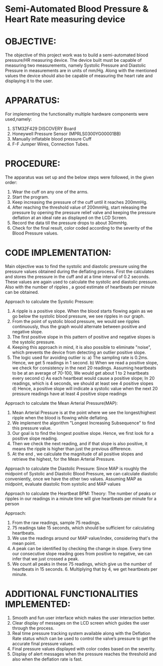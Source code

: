 # Semi‐Automated Blood Pressure & Heart Rate measuring device

# OBJECTIVE:
The objective of this project work was to build a semi-automated blood pressure/HR measuring device. The device built must be capable of measuring two measurements, namely Systolic Pressure and Diastolic Pressure in measurements are in units of mm/Hg. Along with the mentioned values the device should also be capable of measuring the heart rate and displaying it to the user.

# APPARATUS:
For implementing the functionality multiple hardware components were used,namely:
1. STM32F429 DISCOVERY Board
2. Honeywell Pressure Sensor (MPRLS0300YG00001BB)
3. Manually inflatable blood pressure Cuff
4. F-F Jumper Wires, Connection Tubes.

# PROCEDURE:
The apparatus was set up and the below steps were followed, in the given order:
1. Wear the cuff on any one of the arms.
2. Start the program.
3. Keep increasing the pressure of the cuff until it reaches 200mmHg.
4. After reaching the threshold value of 200mmHg, start releasing the pressure by opening the pressure relief valve and keeping the pressure deflation at an ideal rate as displayed on the LCD Screen.
5. Record the data till the pressure drops to about 30mmHg.
6. Check for the final result, color coded according to the severity of the Blood Pressure values.

# CODE IMPLEMENTATION:
Main objective was to find the systolic and diastolic pressure using the pressure values obtained during the deflating process. First the calculates and stores the pressure in the cuff and at a time interval of 0.2 seconds. These values are again used to calculate the systolic and diastolic pressure. Also with the number of ripples , a good estimate of heartbeats per minute can be obtained.

Approach to calculate the Systolic Pressure:
1. A ripple is a positive slope. When the blood starts flowing again as we go below the systolic blood pressure, we see ripples in our graph.
2. From the point of systolic blood pressure, we would see ripples continuously, thus the graph would alternate between positive and negative slope.
3. The first positive slope in this pattern of positive and negative slopes is the systolic pressure. 
4. Keeping this approach in mind, it is also possible to eliminate "noise", which prevents the device from detecting an outlier positive slope.
5. The logic used for avoiding outlier is:
a) The sampling rate is 0.2ms. Hence, we get 5 readings in 1 second.
b) When we read a positive slope, we check for consistency in the next 20 readings. Assuming heartbeats to be at an average of 70-100, We would get about 1 to 2 heartbeats every second
c) As each heartbeat would cause a positive slope; In 20 readings, which is 4 seconds, we should at least see 4 positive slopes
d) Hence, a positive slope will indicate a systolic value when the next 20 pressure readings have at least 4 positive slope readings

Approach to calculate the Mean Arterial Pressure(MAP):
1. Mean Arterial Pressure is at the point where we see the longest/highest ripple when the blood is flowing while deflating.
2. We implement the algorithm "Longest Increasing Subsequence" to find this pressure value.
3. Our goal is to find the longest positive slope. Hence, we first look for a positive slope reading.
4. Then we check the next reading, and if that slope is also positive, it means the ripple is higher than just the previous difference.
5. At the end , we calculate the magnitude of all positive slopes and retrieve the highest, for the Mean Arterial Pressure.

Approach to calculate the Diastolic Pressure:
Since MAP is roughly the midpoint of Systolic and Diastolic Blood Pressure, we can calculate diastolic conveniently, once we have the other two values. Assuming MAP as midpoint, evaluate diastolic from systolic and MAP values

Approach to calculate the Heartbeat BPM:
Theory: The number of peaks or ripples in our readings in a minute time will give heartbeats per minute for a person

Approach:
1. From the raw readings, sample 75 readings.
2. 75 readings take 15 seconds, which should be sufficient for calculating heartbeats.
3. We use the readings around our MAP value/index, considering that's the mean point.
4. A peak can be identified by checking the change in slope. Every time our consecutive slope reading goes from positive to negative, we can infer that we just crossed a peak.
5. We count all peaks in these 75 readings, which give us the number of heartbeats in 15 seconds. 6. Multiplying that by 4, we get heartbeats per minute.

# ADDITIONAL FUNCTIONALITIES IMPLEMENTED:
1. Smooth and fun user interface which makes the user interaction better.
2. Clear display of messages on the LCD screen which guides the user through the process.
3. Real time pressure tracking system available along with the Deflation Rate status which
can be used to control the valve’s pressure to get the accurate final pressure values.
4. Final pressure values displayed with color codes based on the severity.
5. Display of alert messages when the pressure reaches the threshold and also when the deflation rate is fast.
